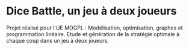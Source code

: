 # Dice Battle, un jeu à deux joueurs

Projet réalisé pour l'UE MOGPL : Modélisation, optimisation, graphes et programmation linéaire.
Etude et génération de la stratégie optimale à chaque coup dans un jeu à deux joueurs.

